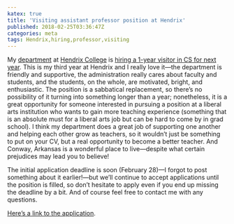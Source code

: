 ```yaml
---
katex: true
title: 'Visiting assistant professor position at Hendrix'
published: 2018-02-25T03:36:47Z
categories: meta
tags: Hendrix,hiring,professor,visiting
---
```


<p>My <a href="https://www.hendrix.edu/mathcs/">department</a> at <a href="https://www.hendrix.edu/">Hendrix College</a> is <a href="https://www.hendrix.edu/humanresources/page.aspx?id=73620&amp;gnk=job&amp;gni=8a7885a8612bf7ec01616baea0a66632&amp;gns=Professional%20Organization%20Job%20Boards%2FEmail">hiring a 1-year visitor in CS for next year</a>. This is my third year at Hendrix and I really love it—the department is friendly and supportive, the administration really cares about faculty and students, and the students, on the whole, are motivated, bright, and enthusiastic. The position is a sabbatical replacement, so there’s no possibility of it turning into something longer than a year; nonetheless, it is a great opportunity for someone interested in pursuing a position at a liberal arts institution who wants to gain more teaching experience (something that is an absolute must for a liberal arts job but can be hard to come by in grad school). I think my department does a great job of supporting one another and helping each other grow as teachers, so it wouldn’t just be something to put on your CV, but a real opportunity to become a better teacher. And Conway, Arkansas is a wonderful place to live—despite what certain prejudices may lead you to believe!</p>
<p>The initial application deadline is soon (February 28)—I forgot to post something about it earlier!—but we’ll continue to accept applications until the position is filled, so don’t hesitate to apply even if you end up missing the deadline by a bit. And of course feel free to contact me with any questions.</p>
<p><a href="https://www.hendrix.edu/humanresources/page.aspx?id=73620&amp;gnk=job&amp;gni=8a7885a8612bf7ec01616baea0a66632&amp;gns=Professional%20Organization%20Job%20Boards%2FEmail">Here’s a link to the application</a>.</p>

